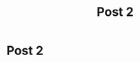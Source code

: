 ﻿---
slug: post2
title: Post 2
Date: 22-11-2019
tags: programs AI
excerpt: excerpt of post 2 
---
# Post 2


